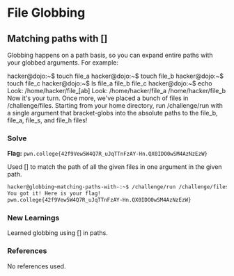 # File Globbing

## Matching paths with []
Globbing happens on a path basis, so you can expand entire paths with your globbed arguments. For example:

hacker@dojo:~$ touch file_a
hacker@dojo:~$ touch file_b
hacker@dojo:~$ touch file_c
hacker@dojo:~$ ls
file_a	file_b	file_c
hacker@dojo:~$ echo Look: /home/hacker/file_[ab]
Look: /home/hacker/file_a /home/hacker/file_b
Now it's your turn. Once more, we've placed a bunch of files in /challenge/files. Starting from your home directory, run /challenge/run with a single argument that bracket-globs into the absolute paths to the file_b, file_a, file_s, and file_h files!

### Solve
**Flag:** `pwn.college{42f9Vew5W4Q7R_uJqTTnFzAY-Hn.QX0IDO0wSM4AzNzEzW}`

Used [] to match the path of all the given files in one argument in the given path.
```bash
hacker@globbing~matching-paths-with-:~$ /challenge/run /challenge/files/file_[bash]
You got it! Here is your flag!
pwn.college{42f9Vew5W4Q7R_uJqTTnFzAY-Hn.QX0IDO0wSM4AzNzEzW}
```

### New Learnings
Learned globbing using [] in paths.

### References 
No references used.
